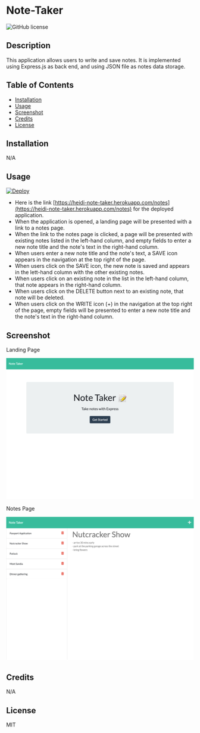 # Note-Taker 

![GitHub license](https://img.shields.io/badge/license-MIT-blue.svg)

## Description

This application allows users to write and save notes. It is implemented using Express.js as back end, and using JSON file as notes data storage.

## Table of Contents
* [Installation](#installation)
* [Usage](#usage)
* [Screenshot](#screenshot)
* [Credits](#credits)
* [License](#license) 

## Installation

N/A

## Usage
[![Deploy](https://www.herokucdn.com/deploy/button.svg)](https://heidi-note-taker.herokuapp.com/)
 - Here is the link [https://heidi-note-taker.herokuapp.com/notes](https://heidi-note-taker.herokuapp.com/notes) for the deployed application.
- When the application is opened, a landing page will be presented with a link to a notes page.
- When the link to the notes page is clicked, a page will be presented with existing notes listed in the left-hand column, and empty fields to enter a new note title and the note's text in the right-hand column.
- When users enter a new note title and the note's text, a SAVE icon appears in the navigation at the top right of the page.
- When users click on the SAVE icon, the new note is saved and appears in the lett-hand column with the other existing notes.
- When users click on an existing note in the list in the left-hand column, that note appears in the right-hand column.
- When users click on the DELETE button next to an existing note, that note will be deleted.
- When users click on the WRITE icon (+) in the navigation at the top right of the page, empty fields will be presented to enter a new note title and the note's text in the right-hand column.

## Screenshot

Landing Page

![Landing Page](./public/assets/images/Screenshot_index.png)

Notes Page

![Notes Page](./public/assets/images/Screenshot_notes.png)


## Credits

N/A

## License

MIT